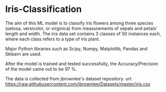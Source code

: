 # Iris-Classification

The aim of this ML model is to classify iris flowers among three species (setosa, versicolor, or virginica) from measurements of sepals and petals' length and width. The iris data set contains 3 classes of 50 instances each, where each class refers to a type of iris plant.

Major Python libraries such as Scipy, Numpy, Matplotlib, Pandas and Sklearn are used.

After the model is trained and tested successfully, the Accuracy/Precision of the model came out to be 97 %.

The data is collected from jbrownlee's dataset repository.
url: https://raw.githubusercontent.com/jbrownlee/Datasets/master/iris.csv
